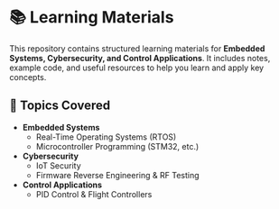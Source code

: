 # 📚 Learning Materials  

This repository contains structured learning materials for **Embedded Systems, Cybersecurity, and Control Applications**. It includes notes, example code, and useful resources to help you learn and apply key concepts.  

## 📂 Topics Covered  
- **Embedded Systems**  
  - Real-Time Operating Systems (RTOS)  
  - Microcontroller Programming (STM32, etc.)  
- **Cybersecurity**  
  - IoT Security  
  - Firmware Reverse Engineering & RF Testing  
- **Control Applications**  
  - PID Control & Flight Controllers  
